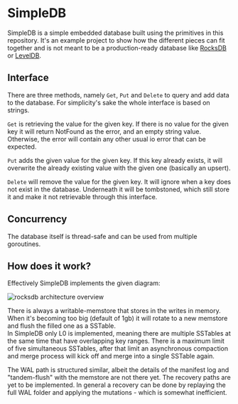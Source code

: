# SimpleDB

SimpleDB is a simple embedded database built using the primitives in this repository. It's an example project to show how the different pieces can fit together and is not meant to be a production-ready database like [RocksDB](https://github.com/facebook/rocksdb) or [LevelDB](https://github.com/google/leveldb).


## Interface

There are three methods, namely `Get`, `Put` and `Delete` to query and add data to the database. For simplicity's sake the whole interface is based on strings.

`Get` is retrieving the value for the given key. If there is no value for the given key it will return NotFound as the error, and an empty string value. Otherwise, the error will contain any other usual io error that can be expected.

`Put` adds the given value for the given key. If this key already exists, it will overwrite the already existing value with the given one (basically an upsert).

`Delete` will remove the value for the given key. It will ignore when a key does not exist in the database. Underneath it will be tombstoned, which still store it and make it not retrievable through this interface.

## Concurrency

The database itself is thread-safe and can be used from multiple goroutines.

## How does it work?

Effectively SimpleDB implements the given diagram:

![rocksdb architecture overview](https://user-images.githubusercontent.com/62277872/119747261-310fb300-be47-11eb-92c3-c11719fa8a0c.png)

There is always a writable-memstore that stores in the writes in memory. When it's becoming too big (default of 1gb) it will rotate to a new memstore and flush the filled one as a SSTable.  
In SimpleDB only L0 is implemented, meaning there are multiple SSTables at the same time that have overlapping key ranges. There is a maximum limit of five simultaneous SSTables, after that limit an asynchronous compaction and merge process will kick off and merge into a single SSTable again.

The WAL path is structured similar, albeit the details of the manifest log and "tandem-flush" with the memstore are not there yet. The recovery paths are yet to be implemented. In general a recovery can be done by replaying the full WAL folder and applying the mutations - which is somewhat inefficient.